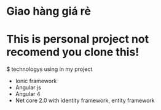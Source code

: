 # Giao hàng giá rẻ
# This is personal project not recomend you clone this!
$ technologys using in my project 
- Ionic framework 
- Angular js 
- Angular 4 
- Net core 2.0 with identity framework, entity framework 
